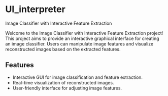 # UI_interpreter
Image Classifier with Interactive Feature Extraction

Welcome to the Image Classifier with Interactive Feature Extraction project! This project aims to provide an interactive graphical interface for creating an image classifier. 
Users can manipulate image features and visualize reconstructed images based on the extracted features.

## Features

- Interactive GUI for image classification and feature extraction.
- Real-time visualization of reconstructed images.
- User-friendly interface for adjusting image features.
